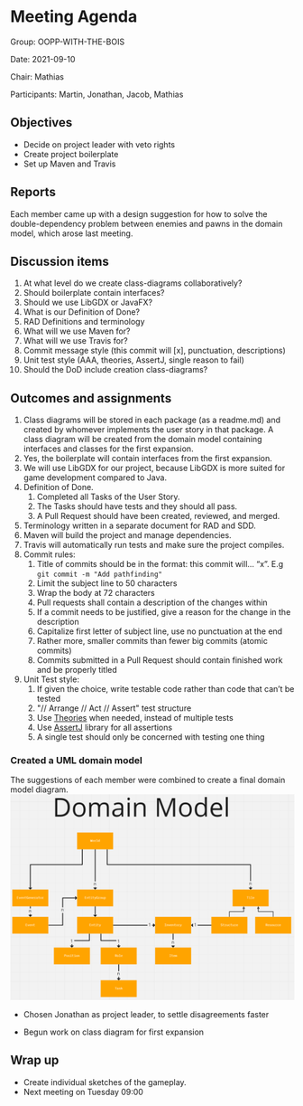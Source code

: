 # Meeting Agenda
Group: OOPP-WITH-THE-BOIS

Date: 2021-09-10

Chair: Mathias

Participants: Martin, Jonathan, Jacob, Mathias

## Objectives 
* Decide on project leader with veto rights
* Create project boilerplate
* Set up Maven and Travis

## Reports 
Each member came up with a design suggestion for how to solve the double-dependency problem between enemies and pawns in the domain model, which arose last meeting.

## Discussion items 
1. At what level do we create class-diagrams collaboratively?
1. Should boilerplate contain interfaces?
1. Should we use LibGDX or JavaFX?
1. What is our Definition of Done?
1. RAD Definitions and terminology
1. What will we use Maven for?
1. What will we use Travis for?
1. Commit message style (this commit will [x], punctuation, descriptions)
1. Unit test style (AAA, theories, AssertJ, single reason to fail)
1. Should the DoD include creation class-diagrams?

## Outcomes and assignments 
1. Class diagrams will be stored in each package (as a readme.md) and created by whomever implements the user story in that package. A class diagram will be created from the domain model containing interfaces and classes for the first expansion.
1. Yes, the boilerplate will contain interfaces from the first expansion.
1. We will use LibGDX for our project, because LibGDX is more suited for game development compared to Java.
1.  Definition of Done.  
    1. Completed all Tasks of the User Story.
    1. The Tasks should have tests and they should all pass.
    1. A Pull Request should have been created, reviewed, and merged. 
1. Terminology written in a separate document for RAD and SDD.
1. Maven will build the project and manage dependencies.
1. Travis will automatically run tests and make sure the project compiles.
1. Commit rules:
    1. Title of commits should be in the format: this commit will... “x”. E.g `git commit -m "Add pathfinding"`
    2. Limit the subject line to 50 characters
    3. Wrap the body at 72 characters
    4. Pull requests shall contain a description of the changes within
    5. If a commit needs to be justified, give a reason for the change in the description
    6. Capitalize first letter of subject line, use no punctuation at the end
    7. Rather more, smaller commits than fewer big commits (atomic commits)
    8. Commits submitted in a Pull Request should contain finished work and be properly titled
2. Unit Test style:
    1. If given the choice, write testable code rather than code that can’t be tested
    2. "// Arrange // Act // Assert" test structure
    3. Use [Theories](https://www.arhohuttunen.com/junit-5-parameterized-tests/) when needed, instead of multiple tests
    4. Use [AssertJ](https://assertj.github.io/doc/) library for all assertions
    5. A single test should only be concerned with testing one thing


### Created a UML domain model
The suggestions of each member were combined to create a final domain model diagram.
![Domain Model Diagram](domain-model-uml.png "Domain Model Diagram")

* Chosen Jonathan as project leader, to settle disagreements faster

* Begun work on class diagram for first expansion

## Wrap up
* Create individual sketches of the gameplay. 
* Next meeting on Tuesday 09:00
